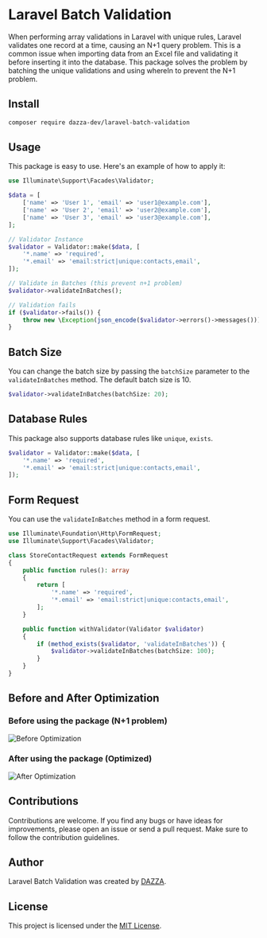 # Laravel Batch Validation

When performing array validations in Laravel with unique rules, Laravel validates one record at a time, causing an N+1 query problem. This is a common issue when importing data from an Excel file and validating it before inserting it into the database. This package solves the problem by batching the unique validations and using whereIn to prevent the N+1 problem.

## Install

```bash
composer require dazza-dev/laravel-batch-validation
```

## Usage

This package is easy to use. Here's an example of how to apply it:

```php
use Illuminate\Support\Facades\Validator;

$data = [
    ['name' => 'User 1', 'email' => 'user1@example.com'],
    ['name' => 'User 2', 'email' => 'user2@example.com'],
    ['name' => 'User 3', 'email' => 'user3@example.com'],
];

// Validator Instance
$validator = Validator::make($data, [
    '*.name' => 'required',
    '*.email' => 'email:strict|unique:contacts,email',
]);

// Validate in Batches (this prevent n+1 problem)
$validator->validateInBatches();

// Validation fails
if ($validator->fails()) {
    throw new \Exception(json_encode($validator->errors()->messages()));
}
```

## Batch Size

You can change the batch size by passing the `batchSize` parameter to the `validateInBatches` method. The default batch size is 10.

```php
$validator->validateInBatches(batchSize: 20);
```

## Database Rules

This package also supports database rules like `unique`, `exists`.

```php
$validator = Validator::make($data, [
    '*.name' => 'required',
    '*.email' => 'email:strict|unique:contacts,email',
]);
```

## Form Request

You can use the `validateInBatches` method in a form request.

```php
use Illuminate\Foundation\Http\FormRequest;
use Illuminate\Support\Facades\Validator;

class StoreContactRequest extends FormRequest
{
    public function rules(): array
    {
        return [
            '*.name' => 'required',
            '*.email' => 'email:strict|unique:contacts,email',
        ];
    }

    public function withValidator(Validator $validator)
    {
        if (method_exists($validator, 'validateInBatches')) {
            $validator->validateInBatches(batchSize: 100);
        }
    }
}
```

## Before and After Optimization

### Before using the package (N+1 problem)

![Before Optimization](https://github.com/user-attachments/assets/569d6e11-014a-4527-a7f1-5817b9f4e4bf)

### After using the package (Optimized)

![After Optimization](https://github.com/user-attachments/assets/dce9f96e-54dd-4d58-8ca3-cf51c6b59371)

## Contributions

Contributions are welcome. If you find any bugs or have ideas for improvements, please open an issue or send a pull request. Make sure to follow the contribution guidelines.

## Author

Laravel Batch Validation was created by [DAZZA](https://github.com/dazza-dev).

## License

This project is licensed under the [MIT License](https://opensource.org/licenses/MIT).
